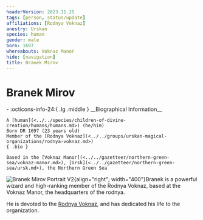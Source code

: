 ```yaml
---
headerVersion: 2023.11.25
tags: [person, status/update]
affiliations: [Rodnya Voknaz]
anestry: Urskan
species: human
gender: male
born: 1697
whereabouts: Voknaz Manor
hide: [navigation]
title: Branek Mirov
---
```

# Branek Mirov
<div class="grid cards ext-narrow-margin ext-one-column" markdown>
- :octicons-info-24:{ .lg .middle } __Biographical Information__

    A [human](<../../species/children-of-divine-creation/humans/humans.md>) (he/him)  
    Born DR 1697 (23 years old)  
    Member of the [Rodnya Voknaz](<../../groups/urskan-magical-organizations/rodnya-voknaz.md>)  
    { .bio }

    Based in the [Voknaz Manor](<../../gazetteer/northern-green-sea/voknaz-manor.md>), [Ursk](<../../gazetteer/northern-green-sea/ursk.md>), the Northern Green Sea
</div>


![Branek Mirov Portrait V2](../../assets/branek-mirov-portrait-v2.png){align="right"; width="400"}Branek is a powerful wizard and high-ranking member of the Rodnya Voknaz, based at the Voknaz Manor, the headquarters of the rodnya. 

He is devoted to the [Rodnya Voknaz](<../../groups/urskan-magical-organizations/rodnya-voknaz.md>), and has dedicated his life to the organization. 

